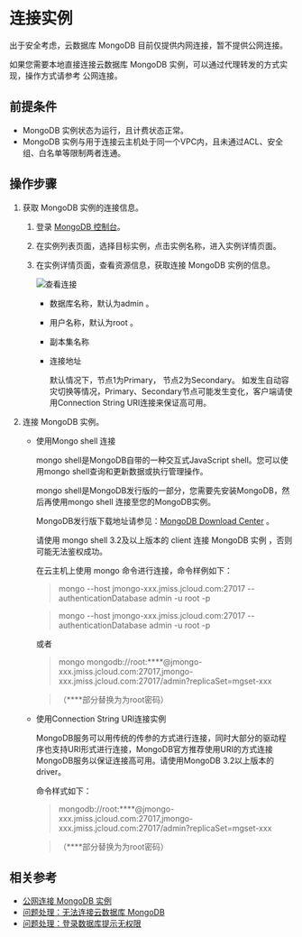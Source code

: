 # 连接实例

出于安全考虑，云数据库 MongoDB 目前仅提供内网连接，暂不提供公网连接。

如果您需要本地直接连接云数据库 MongoDB 实例，可以通过代理转发的方式实现，操作方式请参考 公网连接。



## 前提条件
- MongoDB 实例状态为运行，且计费状态正常。
- MongoDB 实例与用于连接云主机处于同一个VPC内，且未通过ACL、安全组、白名单等限制两者连通。

## 操作步骤
1. 获取 MongoDB 实例的连接信息。
   1. 登录 [MongoDB 控制台](https://mongodb-console.jdcloud.com/mongodb)。
   1. 在实例列表页面，选择目标实例，点击实例名称，进入实例详情页面。
   1. 在实例详情页面，查看资源信息，获取连接 MongoDB 实例的信息。
   
		![查看连接](https://github.com/jdcloudcom/cn/blob/master/image/mongodb/mongo-006.png)

		- 数据库名称，默认为admin 。
		- 用户名称，默认为root 。
		- 副本集名称
		- 连接地址
		
		   默认情况下，节点1为Primary， 节点2为Secondary。
		   如发生自动容灾切换等情况，Primary、Secondary节点可能发生变化，客户端请使用Connection String URI连接来保证高可用。

2. 连接 MongoDB 实例。
   - 使用Mongo shell 连接

		mongo shell是MongoDB自带的一种交互式JavaScript shell。您可以使用mongo shell查询和更新数据或执行管理操作。
		
		mongo shell是MongoDB发行版的一部分，您需要先安装MongoDB，然后再使用mongo shell 连接至您的MongoDB实例。
		
		MongoDB发行版下载地址请参见：[MongoDB Download Center](https://www.mongodb.com/download-center#community) 。
		
		请使用 mongo shell 3.2及以上版本的 client 连接 MongoDB 实例 ，否则可能无法鉴权成功。
		
		在云主机上使用 mongo 命令进行连接，命令样例如下：

		> mongo --host jmongo-xxx.jmiss.jcloud.com:27017 --authenticationDatabase admin -u root -p
		
		> mongo --host jmongo-xxx.jmiss.jcloud.com:27017 --authenticationDatabase admin -u root -p
		
		或者
		
		> mongo mongodb://root:****@jmongo-xxx.jmiss.jcloud.com:27017,jmongo-xxx.jmiss.jcloud.com:27017/admin?replicaSet=mgset-xxx
		
		>（****部分替换为为root密码）
		
   - 使用Connection String URI连接实例
   
      MongoDB服务可以用传统的传参的方式进行连接，同时大部分的驱动程序也支持URI形式进行连接，MongoDB官方推荐使用URI的方式连接MongoDB服务以保证连接高可用。请使用MongoDB 3.2以上版本的driver。
		
      命令样式如下：

	   > mongodb://root:****@jmongo-xxx.jmiss.jcloud.com:27017,jmongo-xxx.jmiss.jcloud.com:27017/admin?replicaSet=mgset-xxx
	   
	   > （****部分替换为为root密码）
		
		
## 相关参考

- [公网连接 MongoDB 实例](../../Best-Practices/AccessOutside.md)
- [问题处理：无法连接云数据库 MongoDB](../../Troubleshooting/Connect-failed.md)
- [问题处理：登录数据库提示无权限](../../Troubleshooting/Authentication.md)
		
